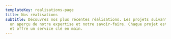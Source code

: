 ```yaml
---
templateKey: realisations-page
title: Nos réalisations
subtitle: Découvrez nos plus récentes réalisations. Les projets suivants vous offre
  un aperçu de notre expertise et notre savoir-faire. Chaque projet est fait sur mesure
  et offre un service clé en main.
---
```

